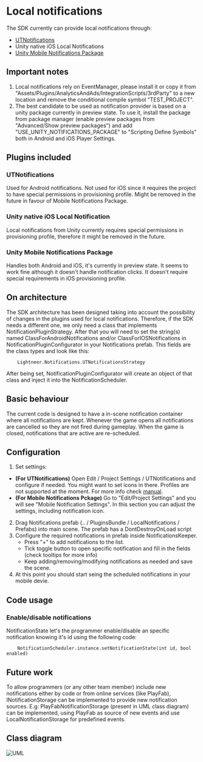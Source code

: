 # Local notifications

The SDK currently can provide local notifications through:
* [UTNotifications](http://universal-tools.github.io/UTNotifications/Manual_1.7.pdf)
* Unity native iOS Local Notifications
* [Unity Mobile Notifications Package](https://docs.unity3d.com/Packages/com.unity.mobile.notifications@1.0/manual/index.html)

## Important notes
1. Local notifications rely on EventManager, please install it or copy
it from "Assets/Plugins/AnalyticsAndAds/IntegrationScripts/3rdParty" to
a new location and remove the conditional compile symbol "TEST_PROJECT".
2. The best candidate to be used as notification provider is based on
a unity package currently in preview state. To use it, install the
package from package manager (enable preview packages from
"Advanced/Show preview packages") and add
"USE_UNITY_NOTIFICATIONS_PACKAGE" to "Scripting Define Symbols" both
in Android and iOS Player Settings.

## Plugins included
### UTNotifications
Used for Android notifications. Not used for iOS since it requires the
project to have special permissions in provisioning profile.  Might be
removed in the future in favour of Mobile Notifications Package.

### Unity native iOS Local Notification
Local notifications from Unity currently requires special permissions
in provisioning profile, therefore it might be removed in the future.

### Unity Mobile Notifications Package
Handles both Android and iOS, it's currently in preview state. It
seems to work fine although it doesn't handle notification clicks. It
doesn't require special requirements in iOS provisioning profile.

## On architecture

The SDK architecture has been designed taking into account the 
possibility of changes in the plugins used for local notifications. 
Therefore, if the SDK needs a different one, we only need a class 
that implements NotificationPluginStrategy. After that you will 
need to set the string(s) named ClassForAndroidNotifications and/or 
ClassForIOSNotifications in NotificationPluginConfigurator in your 
Notifications prefab. This fields are the class types and look 
like this:
```
	Lightneer.Notifications.UTNotificationsStrategy
```
After being set, NotificationPluginConfigurator will create an 
object of that class and inject it into the NotificationScheduler.

## Basic behaviour

The current code is designed to have a in-scene notification container
where all notifications are kept. Whenever the game opens all
notifications are cancelled so they are not fired during
gameplay. When the game is closed, notifications that are active are
re-scheduled.

## Configuration

1. Set settings: 
* **(For UTNotifications)** Open Edit / Project Settings /
UTNotifications and configure if needed. You might want to set icons
in there. Profiles are not supported at the moment.  For more info
check [manual](http://universal-tools.github.io/UTNotifications/Manual_1.7.pdf).
* **(For Mobile Notifications Pckage)** Go to "Edit/Project Settings" and
you will see "Mobile Notification Settings". In this section you can
adjust the settings, including notification icon.
2. Drag Notifications prefab (.. / PluginsBundle / LocalNotifications / Prefabs) into main scene. The prefab has a DontDestroyOnLoad script
3. Configure the required notifications in prefab inside NotificationsKeeper.
	* Press "+" to add notifications to the list.
	* Tick toggle button to open specific notification and fill in the fields 
	   (check tooltips for more info)
	* Keep adding/removing/modifying notifications as needed and save the scene.
4. At this point you should start seing the scheduled notifications in your mobile devie.

## Code usage

### Enable/disable notifications

NotificationState let's the programmer enable/disable an specific notification knowing
it's id using the following code:
```
	NotificationScheduler.instance.setNotificationState(int id, bool enabled)
```
	
## Future work
To allow programmers (or any other team member) include new
notifications either by code or from online services (like PlayFab),
INotificationStorage can be implemented to provide new notification
sources. E.g: PlayFabNotificationStorage (present in UML class diagram)
can be implemented, using PlayFab as source of new events and use 
LocalNotificationStorage for predefined events.

## Class diagram
![UML](https://github.com/lightneeroy/plugins-bundle/blob/develop/docs/localNotificationsUML.jpg)


